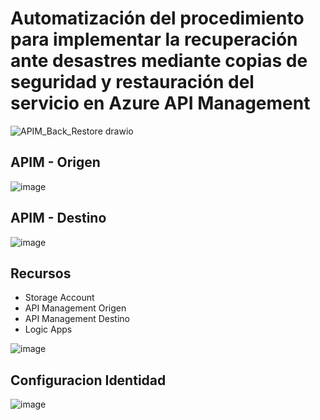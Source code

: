 # Automatización del procedimiento para implementar la recuperación ante desastres mediante copias de seguridad y restauración del servicio en Azure API Management



![APIM_Back_Restore drawio](https://user-images.githubusercontent.com/17581842/171729077-28f220e8-649d-4401-9103-83ce369979d0.png)



## APIM - Origen

![image](https://user-images.githubusercontent.com/17581842/172230750-41772321-f8be-400e-8ae8-378a85aea5f6.png)

## APIM - Destino

![image](https://user-images.githubusercontent.com/17581842/172232262-658833d7-c53e-4137-87fa-3ff0ac1bbba0.png)


## Recursos

- Storage Account
- API Management Origen
- API Management Destino
- Logic Apps


![image](https://user-images.githubusercontent.com/17581842/172231271-6fd5a256-8f96-4587-b6f7-86248cdca76e.png)

## Configuracion Identidad
![image](https://user-images.githubusercontent.com/17581842/172233436-7688b63e-ccbc-496d-b425-05789bd50675.png)
